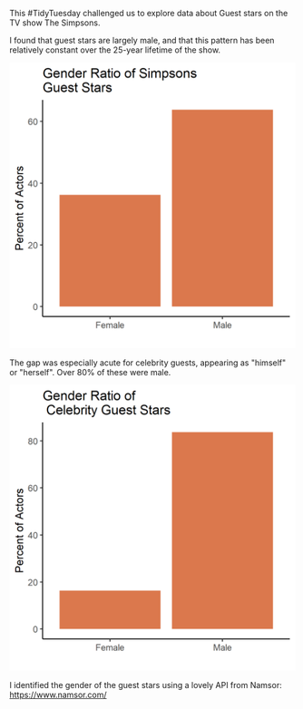 This #TidyTuesday challenged us to explore data about Guest stars on the TV show The Simpsons.

I found that guest stars are largely male, and that this pattern has been relatively constant over the 25-year lifetime of the show.

![Gender Results](means.png)

The gap was especially acute for celebrity guests, appearing as "himself" or "herself". Over 80% of these were male. 

![Celebrity Results](celeb_means.png)

I identified the gender of the guest stars using a lovely API from Namsor: https://www.namsor.com/
